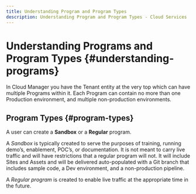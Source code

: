 ```yaml
---
title: Understanding Program and Program Types
description: Understanding Program and Program Types - Cloud Services
---
```


# Understanding Programs and Program Types {#understanding-programs} 

In Cloud Manager you have the Tenant entity at the very top which can have multiple Programs within it.  Each Program can contain no more than one Production environment, and multiple non-production environments. 

## Program Types {#program-types}

A user can create a **Sandbox** or a **Regular** program. 

A *Sandbox* is typically created to serve the purposes of training, running demo’s, enablement, POC’s, or documentation. It is not meant to carry live traffic and will have restrictions that a regular program will not. It will include Sites and Assets and will be delivered auto-populated with a Git branch that includes sample code, a Dev environment, and a non-production pipeline.

A *Regular program* is created to enable live traffic at the appropriate time in the future.